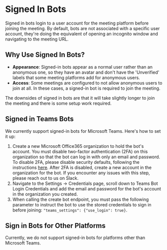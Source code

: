 # Signed In Bots

Signed in bots login to a user account for the meeting platform before joining the meeting. By default, bots are not associated with a specific user account, they're doing the equivalent of opening an incognito window and navigating to the meeting URL.

## Why Use Signed In Bots?

*   **Appearance**: Signed-in bots appear as a normal user rather than an anonymous one, so they have an avatar and don't have the 'Unverified' labels that some meeting platforms add for anonymous users. 
*   **Access**: Some meetings are configured to not allow anonymous users to join at all. In these cases, a signed-in bot is required to join the meeting.

The downsides of signed in bots are that it will take slightly longer to join the meeting and there is some setup work required.

## Signed in Teams Bots

We currently support signed-in bots for Microsoft Teams. Here's how to set it up:

1.  Create a new Microsoft Office365 organization to hold the bot's account. You must disable two-factor authentication (2FA) on this organization so that the bot can log in with only an email and password. To disable 2FA, please disable security defaults, following the instructions [here](https://learn.microsoft.com/en-us/entra/fundamentals/security-defaults#disabling-security-defaults). After 2FA is disabled, create a new account in the organization for the bot. If you encounter any issues with this step, please reach out to us on Slack.
2.  Navigate to the Settings -> Credentials page, scroll down to Teams Bot Login Credentials and add the email and password for the bot's account in the organization you created.
3.  When calling the create bot endpoint, you must pass the following parameter to instruct the bot to use the stored credentials to sign in before joining: `"teams_settings": {"use_login": true}`.

## Sign in Bots for Other Platforms

Currently, we do not support signed-in bots for platforms other than Microsoft Teams.
